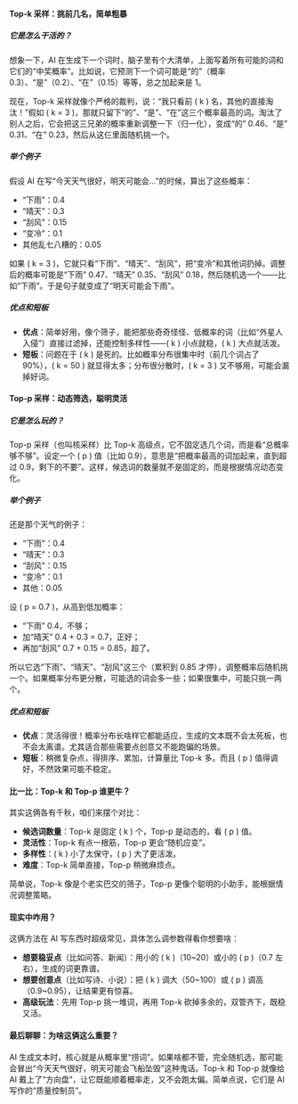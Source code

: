 #### **Top-k 采样：挑前几名，简单粗暴**

##### **它是怎么干活的？**
想象一下，AI 在生成下一个词时，脑子里有个大清单，上面写着所有可能的词和它们的“中奖概率”。比如说，它预测下一个词可能是“的”（概率 0.3）、“是”（0.2）、“在”（0.15）等等，总之加起来是 1。

现在，Top-k 采样就像个严格的裁判，说：“我只看前 \( k \) 名，其他的直接淘汰！”假如 \( k = 3 \)，那就只留下“的”、“是”、“在”这三个概率最高的词。淘汰了别人之后，它会把这三兄弟的概率重新调整一下（归一化），变成“的” 0.46、“是” 0.31、“在” 0.23，然后从这仨里面随机挑一个。

##### **举个例子**
假设 AI 在写“今天天气很好，明天可能会…”的时候，算出了这些概率：
- “下雨”：0.4
- “晴天”：0.3
- “刮风”：0.15
- “变冷”：0.1
- 其他乱七八糟的：0.05

如果 \( k = 3 \)，它就只看“下雨”、“晴天”、“刮风”，把“变冷”和其他词扔掉。调整后的概率可能是“下雨” 0.47、“晴天” 0.35、“刮风” 0.18，然后随机选一个——比如“下雨”。于是句子就变成了“明天可能会下雨”。

##### **优点和短板**
- **优点**：简单好用，像个筛子，能把那些奇奇怪怪、低概率的词（比如“外星人入侵”）直接过滤掉，还能控制多样性——\( k \) 小点就稳，\( k \) 大点就活泼。
- **短板**：问题在于 \( k \) 是死的。比如概率分布很集中时（前几个词占了 90%），\( k = 50 \) 就显得太多；分布很分散时，\( k = 3 \) 又不够用，可能会漏掉好词。





#### **Top-p 采样：动态筛选，聪明灵活**

##### **它是怎么玩的？**
Top-p 采样（也叫核采样）比 Top-k 高级点，它不固定选几个词，而是看“总概率够不够”。设定一个 \( p \) 值（比如 0.9），意思是“把概率最高的词加起来，直到超过 0.9，剩下的不要”。这样，候选词的数量就不是固定的，而是根据情况动态变化。

##### **举个例子**
还是那个天气的例子：
- “下雨”：0.4
- “晴天”：0.3
- “刮风”：0.15
- “变冷”：0.1
- 其他：0.05

设 \( p = 0.7 \)，从高到低加概率：
- “下雨” 0.4，不够；
- 加“晴天” 0.4 + 0.3 = 0.7，正好；
- 再加“刮风” 0.7 + 0.15 = 0.85，超了。

所以它选“下雨”、“晴天”、“刮风”这三个（累积到 0.85 才停），调整概率后随机挑一个。如果概率分布更分散，可能选的词会多一些；如果很集中，可能只挑一两个。

##### **优点和短板**
- **优点**：灵活得很！概率分布长啥样它都能适应，生成的文本既不会太死板，也不会太离谱。尤其适合那些需要点创意又不能跑偏的场景。
- **短板**：稍微复杂点，得排序、累加，计算量比 Top-k 多。而且 \( p \) 值得调好，不然效果可能不稳定。



#### **比一比：Top-k 和 Top-p 谁更牛？**
其实这俩各有千秋，咱们来摆个对比：
- **候选词数量**：Top-k 是固定 \( k \) 个，Top-p 是动态的，看 \( p \) 值。
- **灵活性**：Top-k 有点一根筋，Top-p 更会“随机应变”。
- **多样性**：\( k \) 小了太保守，\( p \) 大了更活泼。
- **难度**：Top-k 简单直接，Top-p 稍微麻烦点。

简单说，Top-k 像是个老实巴交的筛子，Top-p 更像个聪明的小助手，能根据情况调整策略。



#### **现实中咋用？**
这俩方法在 AI 写东西时超级常见，具体怎么调参数得看你想要啥：
- **想要稳妥点**（比如问答、新闻）：用小的 \( k \)（10~20）或小的 \( p \)（0.7 左右），生成的词更靠谱。
- **想要创意点**（比如写诗、小说）：把 \( k \) 调大（50~100）或 \( p \) 调高（0.9~0.95），让结果更有惊喜。
- **高级玩法**：先用 Top-p 挑一堆词，再用 Top-k 砍掉多余的，双管齐下，既稳又活。



#### **最后聊聊：为啥这俩这么重要？**
AI 生成文本时，核心就是从概率里“捞词”。如果啥都不管，完全随机选，那可能会冒出“今天天气很好，明天可能会飞船坠毁”这种鬼话。Top-k 和 Top-p 就像给 AI 戴上了“方向盘”，让它既能顺着概率走，又不会跑太偏。简单点说，它们是 AI 写作的“质量控制员”。
